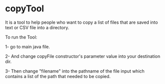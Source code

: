 # copyTool
It is a tool to help people who want to copy a list of files that are saved into text or CSV file into a directory.

To run the Tool:

1- go to main java file. 

2- And change copyFile constructor's parameter  value into your destination dir.

3- Then change "filename" into the pathname of the file input which contains a list of the path that needed to be copied.

